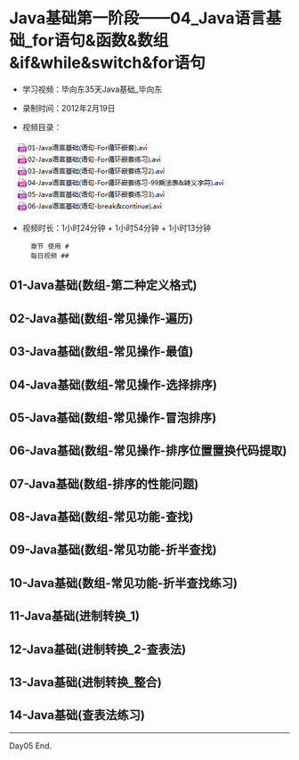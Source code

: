 # Java基础第一阶段——04_Java语言基础_for语句&函数&数组&if&while&switch&for语句

* 学习视频：毕向东35天Java基础_毕向东
* 录制时间：2012年2月19日


* 视频目录：

![](https://github.com/IvyZh/Java_Learning/blob/master/00_Java%E5%9F%BA%E7%A1%80%E4%B8%80/imgs/QQ%E6%88%AA%E5%9B%BE20161123114932.png)
 
* 视频时长：1小时24分钟 + 1小时54分钟 + 1小时13分钟 


		章节 使用 # 
		每日视频 ## 


## 01-Java基础(数组-第二种定义格式)
## 02-Java基础(数组-常见操作-遍历)
## 03-Java基础(数组-常见操作-最值)
## 04-Java基础(数组-常见操作-选择排序)
## 05-Java基础(数组-常见操作-冒泡排序)
## 06-Java基础(数组-常见操作-排序位置置换代码提取)
## 07-Java基础(数组-排序的性能问题)
## 08-Java基础(数组-常见功能-查找)
## 09-Java基础(数组-常见功能-折半查找)
## 10-Java基础(数组-常见功能-折半查找练习)
## 11-Java基础(进制转换_1)
## 12-Java基础(进制转换_2-查表法)
## 13-Java基础(进制转换_整合)
## 14-Java基础(查表法练习)

--------------

Day05 End.
